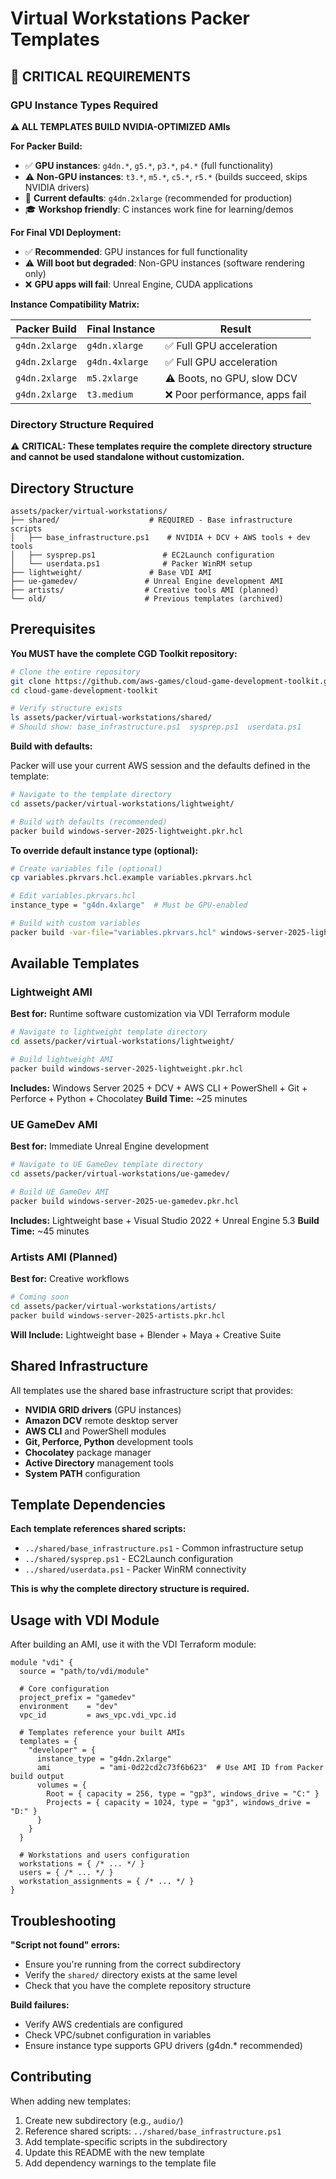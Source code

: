 # Virtual Workstations Packer Templates

## 🚨 CRITICAL REQUIREMENTS

### GPU Instance Types Required

**⚠️ ALL TEMPLATES BUILD NVIDIA-OPTIMIZED AMIs**

**For Packer Build:**
- ✅ **GPU instances**: `g4dn.*`, `g5.*`, `p3.*`, `p4.*` (full functionality)
- ⚠️ **Non-GPU instances**: `t3.*`, `m5.*`, `c5.*`, `r5.*` (builds succeed, skips NVIDIA drivers)
- 🔧 **Current defaults**: `g4dn.2xlarge` (recommended for production)
- 🎓 **Workshop friendly**: C instances work fine for learning/demos

**For Final VDI Deployment:**
- ✅ **Recommended**: GPU instances for full functionality
- ⚠️ **Will boot but degraded**: Non-GPU instances (software rendering only)
- ❌ **GPU apps will fail**: Unreal Engine, CUDA applications

**Instance Compatibility Matrix:**

| Packer Build | Final Instance | Result |
|--------------|----------------|--------|
| `g4dn.2xlarge` | `g4dn.xlarge` | ✅ Full GPU acceleration |
| `g4dn.2xlarge` | `g4dn.4xlarge` | ✅ Full GPU acceleration |
| `g4dn.2xlarge` | `m5.2xlarge` | ⚠️ Boots, no GPU, slow DCV |
| `g4dn.2xlarge` | `t3.medium` | ❌ Poor performance, apps fail |

### Directory Structure Required

⚠️ **CRITICAL: These templates require the complete directory structure and cannot be used standalone without customization.**

## Directory Structure

```
assets/packer/virtual-workstations/
├── shared/                    # REQUIRED - Base infrastructure scripts
│   ├── base_infrastructure.ps1    # NVIDIA + DCV + AWS tools + dev tools
│   ├── sysprep.ps1               # EC2Launch configuration
│   └── userdata.ps1              # Packer WinRM setup
├── lightweight/               # Base VDI AMI
├── ue-gamedev/               # Unreal Engine development AMI
├── artists/                  # Creative tools AMI (planned)
└── old/                      # Previous templates (archived)
```

## Prerequisites

**You MUST have the complete CGD Toolkit repository:**

```bash
# Clone the entire repository
git clone https://github.com/aws-games/cloud-game-development-toolkit.git
cd cloud-game-development-toolkit

# Verify structure exists
ls assets/packer/virtual-workstations/shared/
# Should show: base_infrastructure.ps1  sysprep.ps1  userdata.ps1
```

**Build with defaults:**

Packer will use your current AWS session and the defaults defined in the template:

```bash
# Navigate to the template directory
cd assets/packer/virtual-workstations/lightweight/

# Build with defaults (recommended)
packer build windows-server-2025-lightweight.pkr.hcl
```

**To override default instance type (optional):**

```bash
# Create variables file (optional)
cp variables.pkrvars.hcl.example variables.pkrvars.hcl

# Edit variables.pkrvars.hcl
instance_type = "g4dn.4xlarge"  # Must be GPU-enabled

# Build with custom variables
packer build -var-file="variables.pkrvars.hcl" windows-server-2025-lightweight.pkr.hcl
```

## Available Templates

### Lightweight AMI
**Best for:** Runtime software customization via VDI Terraform module

```bash
# Navigate to lightweight template directory
cd assets/packer/virtual-workstations/lightweight/

# Build lightweight AMI
packer build windows-server-2025-lightweight.pkr.hcl
```

**Includes:** Windows Server 2025 + DCV + AWS CLI + PowerShell + Git + Perforce + Python + Chocolatey
**Build Time:** ~25 minutes

### UE GameDev AMI
**Best for:** Immediate Unreal Engine development

```bash
# Navigate to UE GameDev template directory
cd assets/packer/virtual-workstations/ue-gamedev/

# Build UE GameDev AMI
packer build windows-server-2025-ue-gamedev.pkr.hcl
```

**Includes:** Lightweight base + Visual Studio 2022 + Unreal Engine 5.3
**Build Time:** ~45 minutes

### Artists AMI (Planned)
**Best for:** Creative workflows

```bash
# Coming soon
cd assets/packer/virtual-workstations/artists/
packer build windows-server-2025-artists.pkr.hcl
```

**Will Include:** Lightweight base + Blender + Maya + Creative Suite

## Shared Infrastructure

All templates use the shared base infrastructure script that provides:

- **NVIDIA GRID drivers** (GPU instances)
- **Amazon DCV** remote desktop server
- **AWS CLI** and PowerShell modules
- **Git, Perforce, Python** development tools
- **Chocolatey** package manager
- **Active Directory** management tools
- **System PATH** configuration

## Template Dependencies

**Each template references shared scripts:**
- `../shared/base_infrastructure.ps1` - Common infrastructure setup
- `../shared/sysprep.ps1` - EC2Launch configuration
- `../shared/userdata.ps1` - Packer WinRM connectivity

**This is why the complete directory structure is required.**

## Usage with VDI Module

After building an AMI, use it with the VDI Terraform module:

```hcl
module "vdi" {
  source = "path/to/vdi/module"

  # Core configuration
  project_prefix = "gamedev"
  environment    = "dev"
  vpc_id         = aws_vpc.vdi_vpc.id

  # Templates reference your built AMIs
  templates = {
    "developer" = {
      instance_type = "g4dn.2xlarge"
      ami           = "ami-0d22cd2c73f6b623"  # Use AMI ID from Packer build output
      volumes = {
        Root = { capacity = 256, type = "gp3", windows_drive = "C:" }
        Projects = { capacity = 1024, type = "gp3", windows_drive = "D:" }
      }
    }
  }

  # Workstations and users configuration
  workstations = { /* ... */ }
  users = { /* ... */ }
  workstation_assignments = { /* ... */ }
}
```

## Troubleshooting

**"Script not found" errors:**
- Ensure you're running from the correct subdirectory
- Verify the `shared/` directory exists at the same level
- Check that you have the complete repository structure

**Build failures:**
- Verify AWS credentials are configured
- Check VPC/subnet configuration in variables
- Ensure instance type supports GPU drivers (g4dn.* recommended)

## Contributing

When adding new templates:
1. Create new subdirectory (e.g., `audio/`)
2. Reference shared scripts: `../shared/base_infrastructure.ps1`
3. Add template-specific scripts in the subdirectory
4. Update this README with the new template
5. Add dependency warnings to the template file
